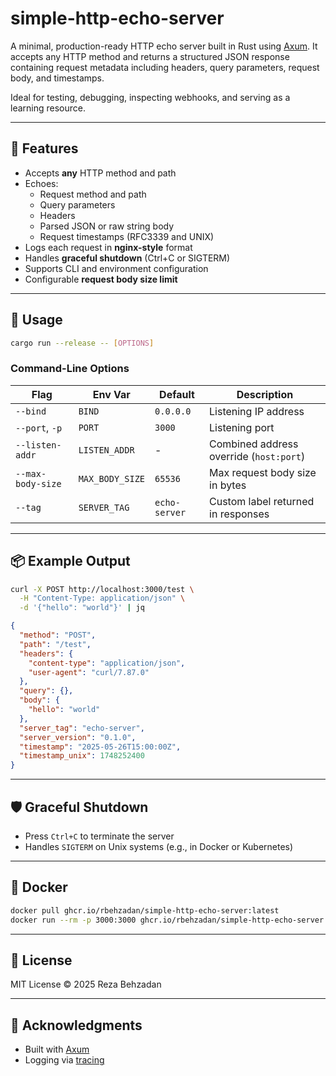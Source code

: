 # simple-http-echo-server

A minimal, production-ready HTTP echo server built in Rust using [Axum](https://github.com/tokio-rs/axum). It accepts any HTTP method and returns a structured JSON response containing request metadata including headers, query parameters, request body, and timestamps.

Ideal for testing, debugging, inspecting webhooks, and serving as a learning resource.

---

## 🚀 Features

- Accepts **any** HTTP method and path
- Echoes:
  - Request method and path
  - Query parameters
  - Headers
  - Parsed JSON or raw string body
  - Request timestamps (RFC3339 and UNIX)
- Logs each request in **nginx-style** format
- Handles **graceful shutdown** (Ctrl+C or SIGTERM)
- Supports CLI and environment configuration
- Configurable **request body size limit**

---

## 🔧 Usage

```bash
cargo run --release -- [OPTIONS]
````

### Command-Line Options

| Flag              | Env Var         | Default       | Description                             |
| ----------------- | --------------- | ------------- | --------------------------------------- |
| `--bind`          | `BIND`          | `0.0.0.0`     | Listening IP address                    |
| `--port`, `-p`    | `PORT`          | `3000`        | Listening port                          |
| `--listen-addr`   | `LISTEN_ADDR`   | -             | Combined address override (`host:port`) |
| `--max-body-size` | `MAX_BODY_SIZE` | `65536`       | Max request body size in bytes          |
| `--tag`           | `SERVER_TAG`    | `echo-server` | Custom label returned in responses      |

---

## 📦 Example Output

```bash
curl -X POST http://localhost:3000/test \
  -H "Content-Type: application/json" \
  -d '{"hello": "world"}' | jq
```

```json
{
  "method": "POST",
  "path": "/test",
  "headers": {
    "content-type": "application/json",
    "user-agent": "curl/7.87.0"
  },
  "query": {},
  "body": {
    "hello": "world"
  },
  "server_tag": "echo-server",
  "server_version": "0.1.0",
  "timestamp": "2025-05-26T15:00:00Z",
  "timestamp_unix": 1748252400
}
```

---

## 🛡 Graceful Shutdown

* Press `Ctrl+C` to terminate the server
* Handles `SIGTERM` on Unix systems (e.g., in Docker or Kubernetes)

---

## 🐳 Docker


```bash
docker pull ghcr.io/rbehzadan/simple-http-echo-server:latest
docker run --rm -p 3000:3000 ghcr.io/rbehzadan/simple-http-echo-server:latest
```

---

## 📜 License

MIT License © 2025 Reza Behzadan

---

## 🙌 Acknowledgments

* Built with [Axum](https://github.com/tokio-rs/axum)
* Logging via [tracing](https://github.com/tokio-rs/tracing)

